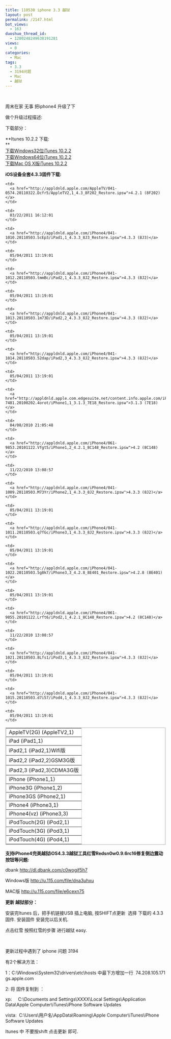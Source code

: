 ```yaml
---
title: 110530 iphone 3.3 越狱
layout: post
permalink: /2147.html
bot_views:
  - 163
duoshuo_thread_id:
  - 1280248249638191281
views:
  - 0
categories:
  - Mac
tags:
  - 3.3
  - 3194问题
  - Mac
  - 越狱
---
```

&nbsp;

周末在家 无事 把iphone4 升级了下

做个升级过程描述:

下载部分：

**Itunes 10.2.2 下载:  
**  
<a title="下载Windows32位iTunes 10.2.2" href="http://appldnld.apple.com/iTunes10/041-0534.20110418.CP4r5/iTunesSetup.exe" target="_blank">下载Windows32位iTunes 10.2.2</a>  
<a title="下载Windows64位iTunes 10.2.2" href="http://appldnld.apple.com/iTunes10/041-0535.20110410.G43Ut/iTunes64Setup.exe" target="_blank">下载Windows64位iTunes 10.2.2</a>  
<a title="下载Mac版iTunes 10.2.2" href="http://appldnld.apple.com/iTunes10/041-0533.20110418.AqP4r/iTunes10.2.2.dmg" target="_blank">下载Mac OS X版iTunes 10.2.2</a>

**iOS设备全套4.3.3固件下载:**

<table border="2" cellspacing="0" cellpadding="3" width="80%" align="center" bgcolor="#ffffff" bordercolor="#cccccc">
  <tr>
    <td>
      AppleTV(2G) (AppleTV2,1)
    </td>
    
    <td>
      <a href="http://appldnld.apple.com/AppleTV/041-0574.20110322.Dcfr5/AppleTV2,1_4.3_8F202_Restore.ipsw">4.2.1 (8F202)</a>
    </td>
    
    <td>
      03/22/2011 16:12:01
    </td>
  </tr>
  
  <tr>
    <td>
      iPad (iPad1,1)
    </td>
    
    <td>
      <a href="http://appldnld.apple.com/iPhone4/041-1010.20110503.ScEp3/iPad1,1_4.3.3_8J3_Restore.ipsw">4.3.3 (8J3)</a>
    </td>
    
    <td>
      05/04/2011 13:19:01
    </td>
  </tr>
  
  <tr>
    <td>
      iPad2,1 (iPad2,1)Wifi版
    </td>
    
    <td>
      <a href="http://appldnld.apple.com/iPhone4/041-1012.20110503.tmmBc/iPad2,1_4.3.3_8J2_Restore.ipsw">4.3.3 (8J2)</a>
    </td>
    
    <td>
      05/04/2011 13:19:01
    </td>
  </tr>
  
  <tr>
    <td>
      iPad2,2 (iPad2,2)GSM3G版
    </td>
    
    <td>
      <a href="http://appldnld.apple.com/iPhone4/041-1013.20110503.1m73D/iPad2,2_4.3.3_8J2_Restore.ipsw">4.3.3 (8J2)</a>
    </td>
    
    <td>
      05/04/2011 13:19:01
    </td>
  </tr>
  
  <tr>
    <td>
      iPad2,3 (iPad2,3)CDMA3G版
    </td>
    
    <td>
      <a href="http://appldnld.apple.com/iPhone4/041-1014.20110503.52dap/iPad2,3_4.3.3_8J2_Restore.ipsw">4.3.3 (8J2)</a>
    </td>
    
    <td>
      05/04/2011 13:19:01
    </td>
  </tr>
  
  <tr>
    <td>
      iPhone (iPhone1,1)
    </td>
    
    <td>
      <a href="http://appldnld.apple.com.edgesuite.net/content.info.apple.com/iPhone/061-7481.20100202.4orot/iPhone1,1_3.1.3_7E18_Restore.ipsw">3.1.3 (7E18)</a>
    </td>
    
    <td>
      04/08/2010 21:05:48
    </td>
  </tr>
  
  <tr>
    <td>
      iPhone3G (iPhone1,2)
    </td>
    
    <td>
      <a href="http://appldnld.apple.com/iPhone4/061-9853.20101122.Vfgt5/iPhone1,2_4.2.1_8C148_Restore.ipsw">4.2 (8C148)</a>
    </td>
    
    <td>
      11/22/2010 13:08:57
    </td>
  </tr>
  
  <tr>
    <td>
      iPhone3GS (iPhone2,1)
    </td>
    
    <td>
      <a href="http://appldnld.apple.com/iPhone4/041-1009.20110503.M73Yr/iPhone2,1_4.3.3_8J2_Restore.ipsw">4.3.3 (8J2)</a>
    </td>
    
    <td>
      05/04/2011 13:19:01
    </td>
  </tr>
  
  <tr>
    <td>
      iPhone4 (iPhone3,1)
    </td>
    
    <td>
      <a href="http://appldnld.apple.com/iPhone4/041-1011.20110503.q7fGc/iPhone3,1_4.3.3_8J2_Restore.ipsw">4.3.3 (8J2)</a>
    </td>
    
    <td>
      05/04/2011 13:19:01
    </td>
  </tr>
  
  <tr>
    <td>
      iPhone4(vz) (iPhone3,3)
    </td>
    
    <td>
      <a href="http://appldnld.apple.com/iPhone4/041-1022.20110503.5g8k7/iPhone3,3_4.2.8_8E401_Restore.ipsw">4.2.8 (8E401)</a>
    </td>
    
    <td>
      05/04/2011 13:19:01
    </td>
  </tr>
  
  <tr>
    <td>
      iPodTouch(2G) (iPod2,1)
    </td>
    
    <td>
      <a href="http://appldnld.apple.com/iPhone4/061-9855.20101122.Lrft6/iPod2,1_4.2.1_8C148_Restore.ipsw">4.2 (8C148)</a>
    </td>
    
    <td>
      11/22/2010 13:08:57
    </td>
  </tr>
  
  <tr>
    <td>
      iPodTouch(3G) (iPod3,1)
    </td>
    
    <td>
      <a href="http://appldnld.apple.com/iPhone4/041-1021.20110503.8Lfs1/iPod3,1_4.3.3_8J2_Restore.ipsw">4.3.3 (8J2)</a>
    </td>
    
    <td>
      05/04/2011 13:19:01
    </td>
  </tr>
  
  <tr>
    <td>
      iPodTouch(4G) (iPod4,1)
    </td>
    
    <td>
      <a href="http://appldnld.apple.com/iPhone4/041-1015.20110503.d7i57/iPod4,1_4.3.3_8J2_Restore.ipsw">4.3.3 (8J2)</a>
    </td>
    
    <td>
      05/04/2011 13:19:01
    </td>
  </tr>
</table>

**支持iPhone4完美越狱iOS4.3.3越狱工具红雪Redsn0w0.9.6rc16修复侧边震动按钮等问题:**

dbank <http://dl.dbank.com/c0wogif5h7>

Windows版 <http://u.115.com/file/dna3uhxu>

MAC版 <http://u.115.com/file/e6cexn75>

**更新 越狱部分：**

安装完Itunes 后，把手机链接USB 插上电脑, 按SHIFT点更新  选择 下载的 4.3.3 固件. 安装固件 安装完以后关机.

点击红雪 按照红雪的步骤 进行越狱 easy.

&nbsp;

更新过程中遇到了 iphone 问题 3194

有2个解决方法：

1：C:\Windows\System32\drivers\etc\hosts 中最下方增加一行  74.208.105.171 gs.apple.com

2: 将 固件复制到 ：

xp:     C:\Documents and Settings\XXXX\Local Settings\Application Data\Apple Computer\iTunes\iPhone Software Updates

vista:  C:\Users\用户名\AppData\Roaming\Apple Computer\iTunes\iPhone Software Updates

Itunes 中 不要按shift 点击更新 即可.